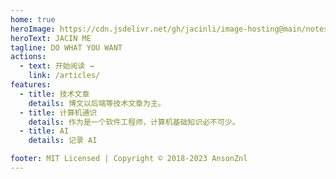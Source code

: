 ```yaml
---
home: true
heroImage: https://cdn.jsdelivr.net/gh/jacinli/image-hosting@main/notes/20250803172711642.png
heroText: JACIN ME
tagline: DO WHAT YOU WANT
actions:
  - text: 开始阅读 →
    link: /articles/
features:
  - title: 技术文章
    details: 博文以后端等技术文章为主。
  - title: 计算机通识
    details: 作为是一个软件工程师，计算机基础知识必不可少。
  - title: AI
    details: 记录 AI

footer: MIT Licensed | Copyright © 2018-2023 AnsonZnl
---
```


